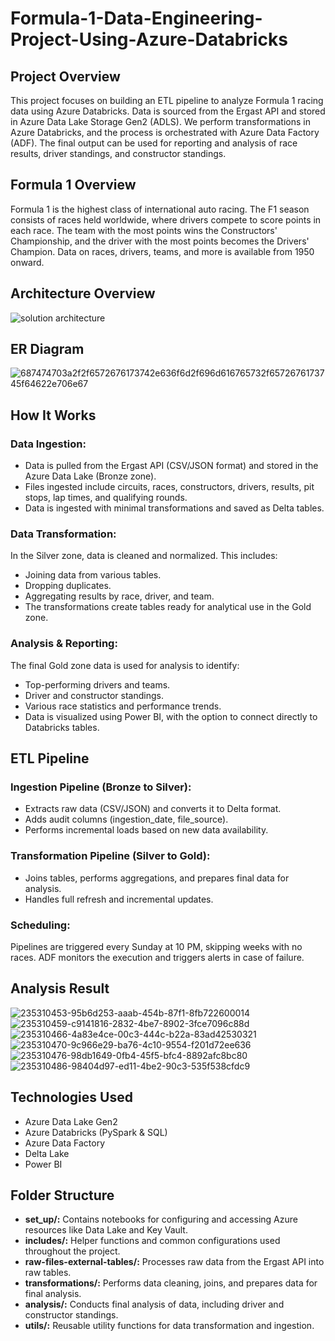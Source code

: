 # Formula-1-Data-Engineering-Project-Using-Azure-Databricks

## Project Overview
This project focuses on building an ETL pipeline to analyze Formula 1 racing data using Azure Databricks. Data is sourced from the Ergast API and stored in Azure Data Lake Storage Gen2 (ADLS). We perform transformations in Azure Databricks, and the process is orchestrated with Azure Data Factory (ADF). The final output can be used for reporting and analysis of race results, driver standings, and constructor standings.

## Formula 1 Overview
Formula 1 is the highest class of international auto racing. The F1 season consists of races held worldwide, where drivers compete to score points in each race. The team with the most points wins the Constructors' Championship, and the driver with the most points becomes the Drivers' Champion. Data on races, drivers, teams, and more is available from 1950 onward.

## Architecture Overview
![solution architecture](https://github.com/user-attachments/assets/1207d8f7-3abd-4f66-bcc4-c12f8b6e900b)

## ER Diagram
![687474703a2f2f6572676173742e636f6d2f696d616765732f6572676173745f64622e706e67](https://github.com/user-attachments/assets/b882dd48-36be-495e-adac-a7310bf5ee44)

## How It Works
### Data Ingestion:
- Data is pulled from the Ergast API (CSV/JSON format) and stored in the Azure Data Lake (Bronze zone).
- Files ingested include circuits, races, constructors, drivers, results, pit stops, lap times, and qualifying rounds.
- Data is ingested with minimal transformations and saved as Delta tables.

### Data Transformation:
In the Silver zone, data is cleaned and normalized. This includes:
- Joining data from various tables.
- Dropping duplicates.
- Aggregating results by race, driver, and team.
- The transformations create tables ready for analytical use in the Gold zone.

### Analysis & Reporting:
The final Gold zone data is used for analysis to identify:
- Top-performing drivers and teams.
- Driver and constructor standings.
- Various race statistics and performance trends.
- Data is visualized using Power BI, with the option to connect directly to Databricks tables.

## ETL Pipeline
### Ingestion Pipeline (Bronze to Silver):
- Extracts raw data (CSV/JSON) and converts it to Delta format.
- Adds audit columns (ingestion_date, file_source).
- Performs incremental loads based on new data availability.

### Transformation Pipeline (Silver to Gold):
- Joins tables, performs aggregations, and prepares final data for analysis.
- Handles full refresh and incremental updates.

### Scheduling:
Pipelines are triggered every Sunday at 10 PM, skipping weeks with no races. ADF monitors the execution and triggers alerts in case of failure.

## Analysis Result
![235310453-95b6d253-aaab-454b-87f1-8fb722600014](https://github.com/user-attachments/assets/457d6403-206c-4a4d-ba99-4884b6141781)
![235310459-c9141816-2832-4be7-8902-3fce7096c88d](https://github.com/user-attachments/assets/9030c778-c0d2-45d1-ad9d-9c12906e8840)
![235310466-4a83e4ce-00c3-444c-b22a-83ad42530321](https://github.com/user-attachments/assets/0b273e37-b0ce-4b6b-a15c-0980cf45570b)
![235310470-9c966e29-ba76-4c10-9554-f201d72ee636](https://github.com/user-attachments/assets/0e23308b-1c26-4794-8f24-e9843d4b424f)
![235310476-98db1649-0fb4-45f5-bfc4-8892afc8bc80](https://github.com/user-attachments/assets/d5bcda27-65a7-4da7-8ab2-a3d5036d5f14)
![235310486-98404d97-ed11-4be2-90c3-535f538cfdc9](https://github.com/user-attachments/assets/6938adf1-0d99-4744-8b41-cc100184dff9)

## Technologies Used
- Azure Data Lake Gen2
- Azure Databricks (PySpark & SQL)
- Azure Data Factory
- Delta Lake
- Power BI

## Folder Structure
- **set_up/:** Contains notebooks for configuring and accessing Azure resources like Data Lake and Key Vault.
- **includes/:** Helper functions and common configurations used throughout the project.
- **raw-files-external-tables/:** Processes raw data from the Ergast API into raw tables.
- **transformations/:** Performs data cleaning, joins, and prepares data for final analysis.
- **analysis/:** Conducts final analysis of data, including driver and constructor standings.
- **utils/:** Reusable utility functions for data transformation and ingestion.
